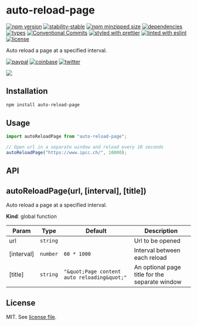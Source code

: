 # auto-reload-page

[![npm version](https://img.shields.io/npm/v/auto-reload-page)](https://www.npmjs.com/package/auto-reload-page)
[![stability-stable](https://img.shields.io/badge/stability-stable-green.svg)](https://www.npmjs.com/package/auto-reload-page)
[![npm minzipped size](https://img.shields.io/bundlephobia/minzip/auto-reload-page)](https://bundlephobia.com/package/auto-reload-page)
[![dependencies](https://img.shields.io/librariesio/release/npm/auto-reload-page)](https://github.com/dmnsgn/auto-reload-page/blob/main/package.json)
[![types](https://img.shields.io/npm/types/auto-reload-page)](https://github.com/microsoft/TypeScript)
[![Conventional Commits](https://img.shields.io/badge/Conventional%20Commits-1.0.0-fa6673.svg)](https://conventionalcommits.org)
[![styled with prettier](https://img.shields.io/badge/styled_with-Prettier-f8bc45.svg?logo=prettier)](https://github.com/prettier/prettier)
[![linted with eslint](https://img.shields.io/badge/linted_with-ES_Lint-4B32C3.svg?logo=eslint)](https://github.com/eslint/eslint)
[![license](https://img.shields.io/github/license/dmnsgn/auto-reload-page)](https://github.com/dmnsgn/auto-reload-page/blob/main/LICENSE.md)

Auto reload a page at a specified interval.

[![paypal](https://img.shields.io/badge/donate-paypal-informational?logo=paypal)](https://paypal.me/dmnsgn)
[![coinbase](https://img.shields.io/badge/donate-coinbase-informational?logo=coinbase)](https://commerce.coinbase.com/checkout/56cbdf28-e323-48d8-9c98-7019e72c97f3)
[![twitter](https://img.shields.io/twitter/follow/dmnsgn?style=social)](https://twitter.com/dmnsgn)

![](https://raw.githubusercontent.com/dmnsgn/auto-reload-page/main/screenshot.gif)

## Installation

```bash
npm install auto-reload-page
```

## Usage

```js
import autoReloadPage from "auto-reload-page";

// Open url in a separate window and reload every 10 seconds
autoReloadPage("https://www.ipcc.ch/", 10000);
```

## API

<!-- api-start -->

<a name="autoReloadPage"></a>

## autoReloadPage(url, [interval], [title])

Auto reload a page at a specified interval.

**Kind**: global function

| Param      | Type                | Default                                                            | Description                                    |
| ---------- | ------------------- | ------------------------------------------------------------------ | ---------------------------------------------- |
| url        | <code>string</code> |                                                                    | Url to be opened                               |
| [interval] | <code>number</code> | <code>60 \* 1000</code>                                            | Interval between each reload                   |
| [title]    | <code>string</code> | <code>&quot;\&quot;Page content auto reloading\&quot;&quot;</code> | An optional page title for the separate window |

<!-- api-end -->

## License

MIT. See [license file](https://github.com/dmnsgn/auto-reload-page/blob/main/LICENSE.md).
